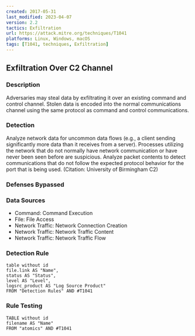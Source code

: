 ```yaml
---
created: 2017-05-31
last_modified: 2023-04-07
version: 2.2
tactics: Exfiltration
url: https://attack.mitre.org/techniques/T1041
platforms: Linux, Windows, macOS
tags: [T1041, techniques, Exfiltration]
---
```


## Exfiltration Over C2 Channel

### Description

Adversaries may steal data by exfiltrating it over an existing command and control channel. Stolen data is encoded into the normal communications channel using the same protocol as command and control communications.

### Detection

Analyze network data for uncommon data flows (e.g., a client sending significantly more data than it receives from a server). Processes utilizing the network that do not normally have network communication or have never been seen before are suspicious. Analyze packet contents to detect communications that do not follow the expected protocol behavior for the port that is being used. (Citation: University of Birmingham C2)

### Defenses Bypassed



### Data Sources

  - Command: Command Execution
  -  File: File Access
  -  Network Traffic: Network Connection Creation
  -  Network Traffic: Network Traffic Content
  -  Network Traffic: Network Traffic Flow
### Detection Rule

```dataview
table without id
file.link AS "Name",
status AS "Status",
level AS "Level",
logsrc_product AS "Log Source Product"
FROM "Detection Rules" AND #T1041
```

### Rule Testing

```dataview
TABLE without id
filename AS "Name"
FROM "atomics" AND #T1041
```
